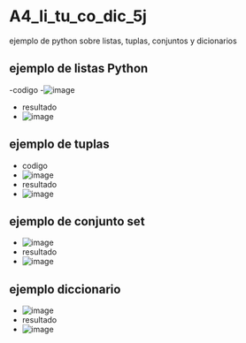 # A4_li_tu_co_dic_5j
ejemplo de python sobre listas, tuplas, conjuntos y dicionarios
## ejemplo de listas Python
-codigo 
-![image](https://github.com/user-attachments/assets/66bd0319-7db5-4cdf-be7b-7ced96443afb)
- resultado
- ![image](https://github.com/user-attachments/assets/1d0f1b4b-a3a3-41e3-bf2c-9752845dc233)

## ejemplo de tuplas
- codigo
- ![image](https://github.com/user-attachments/assets/7e8efe25-274a-42d4-8010-b2d865d490d0)
- resultado
- ![image](https://github.com/user-attachments/assets/b34bba49-8455-410b-8a92-d05bc7b875df)

## ejemplo de conjunto set
- ![image](https://github.com/user-attachments/assets/cb07923c-796b-4ae5-b6c6-2a69e8f40d03)
- resultado
- ![image](https://github.com/user-attachments/assets/37de4d54-09d3-4c3b-b06f-47ddbf22dfc8)

## ejemplo diccionario
- ![image](https://github.com/user-attachments/assets/2f50a9ea-e3db-4ce0-a0b4-050f9ad05a88)
- resultado
- ![image](https://github.com/user-attachments/assets/af76d8ec-a3ed-4e57-a0b4-f680fed7ce0a)






